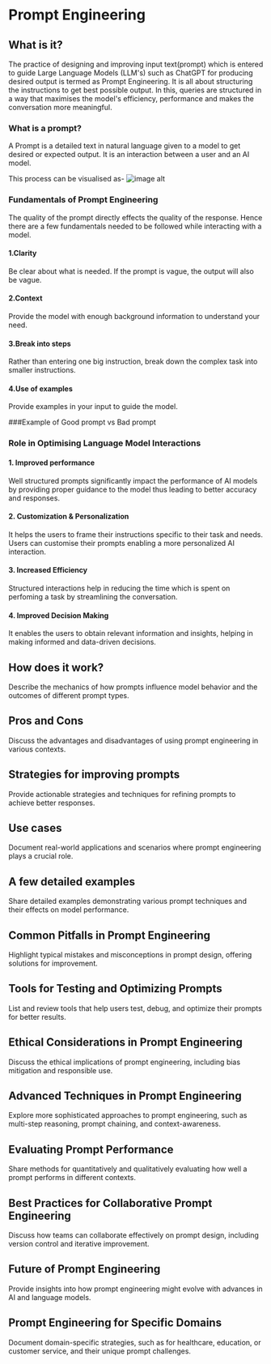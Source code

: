 # Prompt Engineering

## What is it?
<!--Explain the fundamentals of prompt engineering and its significance in optimizing language model interactions.-->
The practice of designing and improving input text(prompt) which is entered to guide Large Language Models (LLM's) such as ChatGPT for producing desired output is termed as Prompt Engineering. It is all about structuring the instructions to get best possible output. In this, queries are structured in a way that maximises the model's efficiency, performance and makes the conversation more meaningful.

### What is a prompt?
A Prompt is a detailed text in natural language given to a model to get desired or expected output. It is an interaction between a user and an AI model. 

This process can be visualised as-
![image alt](https://github.com/ManushreeGrover/technical-writing-prompteng/blob/main/Prompteng1.png?raw=true)

### Fundamentals of Prompt Engineering
The quality of the prompt directly effects the quality of the response. Hence there are a few fundamentals needed to be followed while interacting with a model.

#### 1.Clarity
Be clear about what is needed. If the prompt is vague, the output will also be vague.

#### 2.Context
Provide the model with enough background information to understand your need.

#### 3.Break into steps
Rather than entering one big instruction, break down the complex task into smaller instructions.

#### 4.Use of examples
Provide examples in your input to guide the model.

###Example of Good prompt vs Bad prompt



### Role in Optimising Language Model Interactions
#### 1. Improved performance
Well structured prompts significantly impact the performance of AI models by providing proper guidance to the model thus leading to better accuracy and responses.

#### 2. Customization & Personalization
It helps the users to frame their instructions specific to their task and needs. Users can customise their prompts enabling a more personalized AI interaction.

#### 3. Increased Efficiency
Structured interactions help in reducing the time which is spent on perfoming a task by streamlining the conversation.

#### 4. Improved Decision Making
It enables the users to obtain relevant information and insights, helping in making informed and data-driven decisions.

## How does it work?
Describe the mechanics of how prompts influence model behavior and the outcomes of different prompt types.

## Pros and Cons
Discuss the advantages and disadvantages of using prompt engineering in various contexts.

## Strategies for improving prompts
Provide actionable strategies and techniques for refining prompts to achieve better responses.

## Use cases
Document real-world applications and scenarios where prompt engineering plays a crucial role.

## A few detailed examples
Share detailed examples demonstrating various prompt techniques and their effects on model performance.

## Common Pitfalls in Prompt Engineering  
Highlight typical mistakes and misconceptions in prompt design, offering solutions for improvement.

## Tools for Testing and Optimizing Prompts  
List and review tools that help users test, debug, and optimize their prompts for better results.

## Ethical Considerations in Prompt Engineering  
Discuss the ethical implications of prompt engineering, including bias mitigation and responsible use.

## Advanced Techniques in Prompt Engineering  
Explore more sophisticated approaches to prompt engineering, such as multi-step reasoning, prompt chaining, and context-awareness.

## Evaluating Prompt Performance  
Share methods for quantitatively and qualitatively evaluating how well a prompt performs in different contexts.

## Best Practices for Collaborative Prompt Engineering  
Discuss how teams can collaborate effectively on prompt design, including version control and iterative improvement.

## Future of Prompt Engineering  
Provide insights into how prompt engineering might evolve with advances in AI and language models.

## Prompt Engineering for Specific Domains  
Document domain-specific strategies, such as for healthcare, education, or customer service, and their unique prompt challenges.
